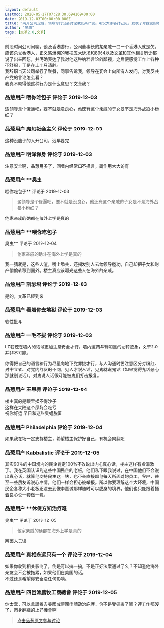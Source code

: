```yaml
---
layout: default
Lastmod: 2020-05-17T07:28:30.694169+00:00
date: 2019-12-03T00:00:00.000Z
title: "离开公司之后，领导专门设宴讨论我反共产党。听说大家各抒己见，发表了对我党的看法。"
author: "臭虫"
tags: [文革2.0,文革]
---
```


前段时间公司闲聊，谈及香港游行，公司董事长的某亲戚一口一个香港人就是欠，应该杀光香港人，正义感爆棚的我把五大诉求和8964以及文革和其他相关历史都说了出来回怼，并明确表达了我对他这种纳粹言论的鄙视，之后便感觉工作上各种不舒服，于是在上个月请辞。  
我辞职当天公司举行了聚餐，同事告诉我，领导在宴会上向所有人发问，对我反共产党的言论怎么看？  
我真不晓得他这种行为是什么意思？文革我？

            
### 品葱用户 **喂你吃包子** 评论于 2019-12-03
        
这领导是个傻逼吧，要不就是没良心，他还有这个亲戚的子女是不是海外战狼小粉红？
        


            
### 品葱用户 **魔幻社会主义** 评论于 2019-12-03
        
这种没脑子的人开公司，迟早要完
        


            
### 品葱用户 **明泽保身** 评论于 2019-12-03
        
注意安全啊，品葱用多了，回墙内经常口不择言，副作用大大的有
        


            
### 品葱用户 **臭虫 
喂你吃包子** 评论于 2019-12-03
        
> 这领导是个傻逼吧，要不就是没良心，他还有这个亲戚的子女是不是海外战狼小粉红？

他家亲戚的确都在海外上学是真的
        


            
### 品葱用户 **喂你吃包子

臭虫** 评论于 2019-12-04
        
> 他家亲戚的确斗在海外上学是真的

  
我一猜就是，这些人渣，嘴上舔共，还揭发别人去给领导邀功，自己却把子女和财产偷偷转移到国外。楼主真应该曝光这些人在海外的亲戚。
        


            
### 品葱用户 **凯瑟琳** 评论于 2019-12-03
        
是的，文革已經到來
        


            
### 品葱用户 **看着你去地狱** 评论于 2019-12-03
        
软性批斗
        


            
### 品葱用户 **一毛不拔** 评论于 2019-12-03
        
LZ若还在墙内的话得更加注意安全才行，墙内这两年有明显的左转迹象，文革2.0并非不可能。  
  
你得把自己的语言和行为尽量向地下党靠拢才行，与人沟通时要注意区分对粉红、对中立者、对党内战友的不同。见人才说人话，见鬼就说鬼话（如果觉得鬼话恶心那就别说话）。对鬼说人话很可能被鬼们打击报复。
        


            
### 品葱用户 **王思蒜** 评论于 2019-12-04
        
楼主真的是眼里揉不得沙子  
这样在大陆这个屎坑会吃亏  
祝你好运 早日和这些臭蛆脱离
        


            
### 品葱用户 **Philadelphia** 评论于 2019-12-04
        
如果我在场一定支持楼主，希望楼主保护好自己，有机会肉翻吧
        


            
### 品葱用户 **Kabbalistic** 评论于 2019-12-05
        
其实90%的中国境内的民企肯定100%不敢说出内心真心话，楼主这样有点偏激了。我在英国认识的这些中国民企的老板，他们私下跟我说过，在中国他们不会说出真心话，就算他支持民主这一块，也不会直接跟他每天所面对的员工，客户，甚至一些朋友诉说心中情，他们一样会担心被举报。所以你要理解这个大环境，中国民企各种大小老板还没去到像李嘉诚那样随时可以脱身的境界，他们也只能跟着捂着良心说一套做一套。
        


            
### 品葱用户 **休假方知治疗难

臭虫** 评论于 2019-12-05
        
> 他家亲戚的确都在海外上学是真的

  
两面人无误
        


            
### 品葱用户 **真相永远只有一个** 评论于 2019-12-04
        
如果你收到相关影响了，倒是可以搞一搞，不是正好法案通过了么？不知道他海外亲友会不会被拖累，如果他们在美国的话。  
不过还是希望你安全没任何影响。
        


            
### 品葱用户 **四邑漁農牧工商總會** 评论于 2019-12-05
        
你太蠢，可以拿證據去美國或德國申請政治庇護，你不是受逼害了嗎？連工作都沒了，肉身翻牆的上好機會啊
        






> [点击品葱原文参与讨论](https://pincong.rocks/article/10280)

